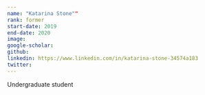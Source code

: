 ```yaml
---
name: "Katarina Stone""
rank: former
start-date: 2019
end-date: 2020
image: 
google-scholar:
github: 
linkedin: https://www.linkedin.com/in/katarina-stone-34574a183
twitter:
---
```


Undergraduate student